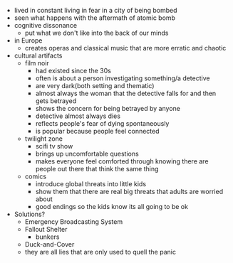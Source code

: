- lived in constant living in fear in a city of being bombed
- seen what happens with the aftermath of atomic bomb
- cognitive dissonance
	- put what we don't like into the back of our minds
- in Europe
	- creates operas and classical music that are more erratic and chaotic
- cultural artifacts
	- film noir
		- had existed since the 30s
		- often is about a person investigating something/a detective
		- are very dark(both setting and thematic)
		- almost always the woman that the detective falls for and then gets betrayed
		- shows the concern for being betrayed by anyone
		- detective almost always dies
		- reflects people's fear of dying spontaneously
		- is popular because people feel connected 
	- twilight zone
		- scifi tv show
		- brings up uncomfortable questions
		- makes everyone feel comforted through knowing there are people out there that think the same thing
	- comics
		- introduce global threats into little kids 
		- show them that there are real big threats that adults are worried about
		- good endings so the kids know its all going to be ok
- Solutions?
	- Emergency Broadcasting System
	- Fallout Shelter
		- bunkers
	- Duck-and-Cover
	- they are all lies that are only used to quell the panic